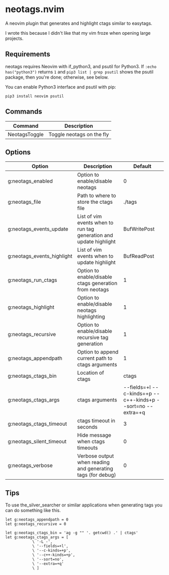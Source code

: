 # neotags.nvim

A neovim plugin that generates and highlight ctags similar to easytags.

I wrote this because I didn't like that my vim froze when opening large
projects.

## Requirements

neotags requires Neovim with if\_python3, and psutil for Python3.
If `:echo has("python3")` returns `1` and `pip3 list | grep psutil` shows the psutil package, then you're done; otherwise, see below.

You can enable Python3 interface and psutil with pip:

    pip3 install neovim psutil

## Commands

| Command | Description |
| ------ | ----------- |
| NeotagsToggle | Toggle neotags on the fly |

## Options

| Option | Description | Default |
| ------ | ----------- | ------- |
| g:neotags_enabled | Option to enable/disable neotags | 0 |
| g:neotags_file | Path to where to store the ctags file | ./tags |
| g:neotags_events_update | List of vim events when to run tag generation and update highlight | BufWritePost |
| g:neotags_events_highlight | List of vim events when to update highlight | BufReadPost |
| g:neotags_run_ctags | Option to enable/disable ctags generation from neotags | 1 |
| g:neotags_highlight | Option to enable/disable neotags highlighting | 1 |
| g:neotags_recursive | Option to enable/disable recursive tag generation | 1 |
| g:neotags_appendpath | Option to append current path to ctags arguments | 1 |
| g:neotags_ctags_bin | Location of ctags | ctags |
| g:neotags_ctags_args | ctags arguments | --fields=+l --c-kinds=+p --c++-kinds+p --sort=no --extra=+q |
| g:neotags_ctags_timeout | ctags timeout in seconds | 3 |
| g:neotags_silent_timeout | Hide message when ctags timeouts | 0 |
| g:neotags_verbose | Verbose output when reading and generating tags (for debug) | 0 |

## Tips

To use the_silver_searcher or similar applications when generating tags you can do something like this.

```viml
let g:neotags_appendpath = 0
let g:neotags_recursive = 0

let g:neotags_ctags_bin = 'ag -g "" '. getcwd() .' | ctags'
let g:neotags_ctags_args = [
            \ '-L -',
            \ '--fields=+l',
            \ '--c-kinds=+p',
            \ '--c++-kinds=+p',
            \ '--sort=no',
            \ '--extra=+q'
            \ ]
``` 
